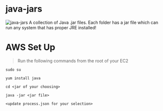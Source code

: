 # java-jars
![java-jars](https://m.media-amazon.com/images/I/81NKDfY1tRL._AC_SL1500_.jpg)
A collection of Java .jar files. Each folder has a jar file which can run any system that has proper JRE installed!

# AWS Set Up
> Run the following commands from the root of your EC2
```
sudo su
```
```
yum install java
```
```
cd <jar of your choosing>
```
```
java -jar <jar file>
```
```
<update process.json for your selection>
```
